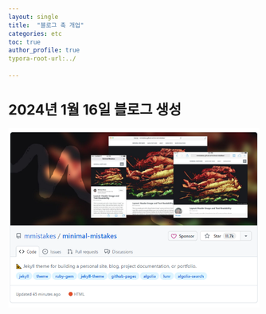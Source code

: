 ```yaml
---
layout: single
title:  "블로그 축 개업"
categories: etc
toc: true
author_profile: true
typora-root-url:../

---
```


# 2024년 1월 16일 블로그 생성
![minimal_mistakes](/images/2024-01-16-first-post/minimal_mistakes.png)

